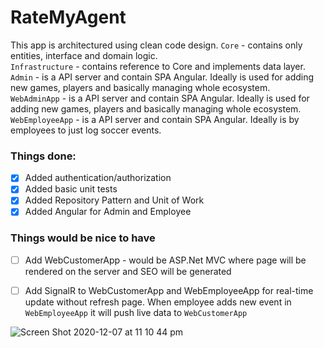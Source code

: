 # RateMyAgent

This app is architectured using clean code design. 
`Core` - contains only entities, interface and domain logic. <br/>
`Infrastructure` - contains reference to Core and implements data layer. <br/>
`Admin` - is a API server and contain SPA Angular. Ideally is used for adding new games, players and basically managing whole ecosystem. <br/>
`WebAdminApp` - is a API server and contain SPA Angular. Ideally is used for adding new games, players and basically managing whole ecosystem. <br/>
`WebEmployeeApp` - is a API server and contain SPA Angular. Ideally is by employees to just log soccer events.  <br/>

### Things done:
- [x] Added authentication/authorization
- [x] Added basic unit tests
- [x] Added Repository Pattern and Unit of Work
- [x] Added Angular for Admin and Employee

### Things would be nice to have
- [ ] Add WebCustomerApp - would be ASP.Net MVC where page will be rendered on the server and SEO will be generated
- [ ] Add SignalR to WebCustomerApp and WebEmployeeApp for real-time update without refresh page. When employee adds new event in `WebEmployeeApp` it will push live data to `WebCustomerApp`


![Screen Shot 2020-12-07 at 11 10 44 pm](https://user-images.githubusercontent.com/1040210/101349550-a3b0c480-38e1-11eb-8591-31846d4465be.png)
